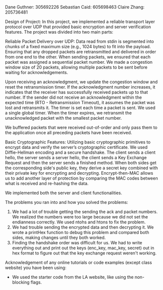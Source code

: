 Dane Guthner: 305692226
Sebastian Caid: 605698463
Claire Zhang: 205736481

Design of Project:
In this project, we implemented a reliable transport layer protocol over UDP that provided basic encryption and server verification features. The project was divided into two main parts:

Reliable Packet Delivery over UDP: Data read from stdin is segmented into chunks of a fixed maximum size (e.g., 1024 bytes) to fit into the payload. Ensuring that any dropped packets are retransmitted and delivered in order from one end to the other. When sending packets, we ensured that each packet was assigned a sequential packet number. We made a congestion window size of 20 packets, allowing multiple packets to be sent before waiting for acknowledgements. 

Upon receiving an acknowledgment, we update the congestion window and reset the retransmission timer. If the acknowledgment number increases, it indicates that the receiver has successfully received packets up to that number. If the sender did not receive an acknowledgment within the expected time (RTO - Retransmission Timeout), it assumes the packet was lost and retransmits it. The timer is set each time a packet is sent. We used a single global timer. When the timer expires, we retransmit the unacknowledged packet with the smallest packet number.

We buffered packets that were received out-of-order and only pass them to the application once all preceding packets have been received. 
  
Basic Cryptographic Features: Utilizing basic cryptographic primitives to encrypt data and verify the server’s cryptographic certificate. We used Diffie-Hellman encoding and a secure handshake. The client
sends a client hello, the server sends a server hello, the client sends a Key Exchange Request and then
the server sends a finished method. When both sides get the corresponding side's public key, they derive
a secret key combined with their private key for encrypting and decrypting. Encrypt-then-MAC allows us to 
add another layer of protection by comparing the MAC codes between what is received and re-hashing the 
data. 

We implemented both the server and client functionalities.

The problems you ran into and how you solved the problems:
1. We had a lot of trouble getting the sending the ack and packet numbers. We realized the numbers
were too large because we did not set the endianness correctly. We used ntohs and htons to 
fix the problem.
2. We had trouble sending the encrypted data and then decrypting it. We wrote a printHex function
to debug this problem and compared both sides, making changes until they both worked.
3. Finding the handshake order was difficult for us. We had to write everything out and print out 
the keys (enc_key, mac_key, secret) out in hex format to figure out that the key exchange request
weren't working.


Acknowledgement of any online tutorials or code examples (except class website) you have been using:
- We used the starter code from the LA website, like using the non-blocking flags.
